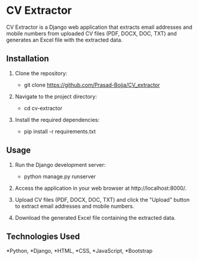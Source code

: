 
# CV Extractor

CV Extractor is a Django web application that extracts email addresses and mobile numbers from uploaded CV files (PDF, DOCX, DOC, TXT) and generates an Excel file with the extracted data.

## Installation

1. Clone the repository:
   * git clone https://github.com/Prasad-Bojja/CV_extractor
     
2. Navigate to the project directory:
   * cd cv-extractor
     
3. Install the required dependencies:
   * pip install -r requirements.txt
    
## Usage

1. Run the Django development server:
   * python manage.py runserver

2. Access the application in your web browser at http://localhost:8000/.
   
3. Upload CV files (PDF, DOCX, DOC, TXT) and click the "Upload" button to extract email addresses and mobile numbers.
   
4. Download the generated Excel file containing the extracted data.

## Technologies Used

*Python, 
*Django, 
*HTML, 
*CSS, 
*JavaScript, 
*Bootstrap

